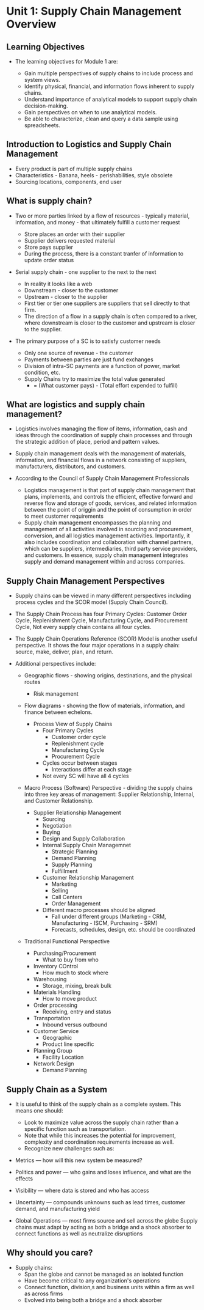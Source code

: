 # Unit 1: Supply Chain Management Overview

## Learning Objectives

  * The learning objectives for Module 1 are:

    * Gain multiple perspectives of supply chains to include process and system views.
    * Identify physical, financial, and information flows inherent to supply chains.
    * Understand importance of analytical models to support supply chain decision-making.
    * Gain perspectives on when to use analytical models.
    * Be able to characterize, clean and query a data sample using spreadsheets.
    
##  Introduction to Logistics and Supply Chain Management

  * Every product is part of multiple supply chains
  * Characteristics - Banana, heels - perishabilities, style obsolete
  * Sourcing locations, components, end user

## What is supply chain?

  * Two or more parties linked by a flow of resources - typically material, information, and money - that ultimately fulfill a customer request
    * Store places an order with their supplier
    * Supplier delivers requested material
    * Store pays supplier
    * During the process, there is a constant tranfer of information to update order status
    
  * Serial supply chain - one supplier to the next to the next
    * In reality it looks like a web
    * Downstream - closer to the customer
    * Upstream - closer to the supplier 
    * First tier or tier one suppliers are suppliers that sell directly to that firm.
    * The direction of a flow in a supply chain is often compared to a river, where downstream is closer to the customer and upstream is closer to the supplier.
  
  * The primary purpose of a SC is to satisfy customer needs
    * Only one source of revenue - the customer
    * Payments between parties are just fund exchanges
    * Division of intra-SC payments are a function of power, market condition, 
      etc.
    * Supply Chains try to maximize the total value generated
      * = (What customer pays) - (Total effort expended to fulfill)
      
## What are logistics and supply chain management?

  * Logistics involves managing the flow of items, information, cash and ideas through the coordination of supply chain processes and through the strategic addition of place, period and pattern values.
  
  * Supply chain management deals with the management of materials, information, and financial flows in a network consisting of suppliers, manufacturers, distributors, and customers.
  
  * According to the Council of Supply Chain Management Professionals
     * Logistics management is that part of supply chain management that plans, implements, and controls the efficient, effective forward and reverse flow and storage of goods, services, and related information between the point of origgin and the point of consumption in order to meet customer requirements
     * Supply chain management encompasses the planning and management of all activities involved in sourcing and procurement, conversion, and all logistics management activities. Importantly, it also includes coordination and collaboration with channel partners, which can be suppliers, intermediaries, third party service providers, and customers.  In essence, supply chain management integrates supply and demand management within and across companies.
        
## Supply Chain Management Perspectives

  * Supply chains can be viewed in many different perspectives including process cycles and the SCOR model (Supply Chain Council).

  * The Supply Chain Process has four Primary Cycles: Customer Order Cycle, Replenishment Cycle, Manufacturing Cycle, and Procurement Cycle, Not every supply chain contains all four cycles.

  * The Supply Chain Operations Reference (SCOR) Model is another useful perspective. It shows the four major operations in a supply chain: source, make, deliver, plan, and return. 

  * Additional perspectives include:
    * Geographic flows - showing origins, destinations, and the physical routes
      * Risk management
      
    * Flow diagrams - showing the flow of materials, information, and finance between echelons.
      * Process View of Supply Chains
        * Four Primary Cycles
          * Customer order cycle
          * Replenishment cycle
          * Manufacturing Cycle
          * Procurement Cycle
        * Cycles occur between stages
          * Interactions differ at each stage
        * Not every SC will have all 4 cycles
    
    * Macro Process (Software) Perspective - dividing the supply chains into three key areas of
management: Supplier Relationship, Internal, and Customer Relationship.
      * Supplier Relationship Management
          * Sourcing
          * Negotiation
          * Buying
          * Design and Supply Collaboration
        * Internal Supply Chain Managemnet
          * Strategic Planning
          * Demand Planning
          * Supply Planning
          * Fulfillment
        * Customer Relationship Management
          * Marketing
          * Selling
          * Call Centers
          * Order Management
        * Different macro processes should be aligned
          * Fall under different groups (Marketing - CRM, Manufacturing - ISCM, Purchasing - SRM)
          * Forecasts, schedules, design, etc. should be coordinated
   
    * Traditional Functional Perspective
        * Purchasing/Procurement
          * What to buy from who
        * Inventory COntrol
          * How much to stock where
        * Warehousing
          * Storage, mixing, break bulk
        * Materials Handling
          * How to move product
        * Order processing
          * Receiving, entry and status
        * Transportation
          * Inbound versus outbound
        * Customer Service
          * Geographic
          * Product line specific
        * Planning Group
          * Facility Location
        * Network Design
          * Demand Planning
           
##  Supply Chain as a System

  * It is useful to think of the supply chain as a complete system. This means one should:
    * Look to maximize value across the supply chain rather than a specific function such as transportation.
    * Note that while this increases the potential for improvement, complexity and coordination requirements increase as well.
    * Recognize new challenges such as:
    
  * Metrics — how will this new system be measured?
  
  * Politics and power — who gains and loses influence, and what are the effects
  
  * Visibility — where data is stored and who has access
  
  * Uncertainty — compounds unknowns such as lead times, customer demand, and manufacturing yield
  
  * Global Operations — most firms source and sell across the globe Supply chains must adapt by acting as both a bridge and a shock absorber to connect functions as well as neutralize disruptions

## Why should you care?

  * Supply chains:
    * Span the globe and cannot be managed as an isolated function
    * Have become critical to any organization's operations
    * Connect function, division,s and business units within a firm as well as across firms
    * Evolved into being both a bridge and a shock absorber
